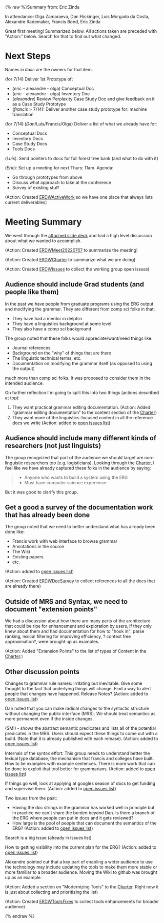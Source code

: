 {% raw %}Summary from: Eric Zinda

In attendance: Olga Zamaraeva, Dan Flickinger, Luis Morgado da Costa, Alexandre Rademaker, Francis Bond, Eric Zinda

Great first meeting! Summarized below. All actions taken are preceded with "Action:" below. Search for that to find out what changed.

# Next Steps
Names in *italic* are the owners for that item.

(for 7/14) Deliver 1st Prototype of:
- (*eric* – alexandre - olga) Conceptual Doc
- (*eric* – alexandre - olga) Inventory Doc
- (*alexandre*)  Review Perplexity Case Study Doc and give feedback on it as a Case Study Prototype
- (*francis* > 7/14): Deliver another case study prototype for: machine translation 

(for 7/14) (*Dan*/Luis/Francis/Olga) Deliver a list of what we already have for:
- Conceptual Docs
- Inventory Docs
- Case Study Docs
- Tools Docs

(*Luis*): Send pointers to docs for full forest tree bank (and what to do with it)

(*Eric*): Set up a meeting for next Thurs: 11am. Agenda:
- Go through prototypes from above
- Discuss what approach to take at the conference
- Survey of existing stuff

(Action: Created [ERDWActiveWork](https://blog.inductorsoftware.com/docsproto/missing/ERDWActiveWork) so we have one place that always lists current deliverables)

# Meeting Summary
We went through the [attached slide deck](https://github.com/delph-in/docs/files/9068049/ErgDocs2022-07-06.pptx) and had a high level discussion about what we wanted to accomplish.

(Action: Created [ERDWMeet20220707](https://blog.inductorsoftware.com/docsproto/missing/ERDWMeet20220707) to summarize the meeting)

(Action: Created [ERDWCharter](https://blog.inductorsoftware.com/docsproto/missing/ERDWCharter) to summarize what we are doing)

(Action: Created [ERDWIssues](https://blog.inductorsoftware.com/docsproto/missing/ERDWIssues) to collect the working group open issues)

## Audience should include Grad students (and people like them)
In the past we have people from graduate programs using the ERG output and modifying the grammar. They are different from comp sci folks in that:

- They have had a mentor in delphin
- They have a linguistics background at some level
- They also have a comp sci background

The group noted that these folks would appreciate/want/need things like:
- Journal references
- Background on the "why" of things that are there
- The linguistic technical terms, etc. 
- Documentation on modifying the grammar itself (as opposed to using the output)

much more than comp sci folks.  It was proposed to consider them in the intended audience.

On further reflection I'm going to split this into two things (actions described at top): 
1. They want practical grammar editing documentation. (Action: Added "grammar editing documentation" to the content section of the [Charter](https://blog.inductorsoftware.com/docsproto/missing/ERDWCharter))
2. They want more of the linguistics-focused content in all the reference docs we write (Action: added to [open issues list](https://blog.inductorsoftware.com/docsproto/missing/ERDWIssues))

## Audience should include many different kinds of researchers (not just linguists)
The group recognized that part of the audience we should target are non-linguistic researchers too (e.g. logisticians).
Looking through the [Charter](https://blog.inductorsoftware.com/docsproto/missing/ERDWCharter), I feel like we have already captured these folks in the audience by saying:
> - Anyone who wants to build a system using the ERG
> - Must have computer science experience


But it was good to clarify this group.

## Get a good a survey of the documentation work that has already been done
The group noted that we need to better understand what has already been done like:
- Francis work with web interface to browse grammar
- Annotations in the source
- The Wiki
- Existing papers 
- etc.

(Action: added to [open issues list](https://blog.inductorsoftware.com/docsproto/missing/ERDWIssues))

(Action: Created [ERDWDocSurvey](https://blog.inductorsoftware.com/docsproto/missing/ERDWDocSurvey) to collect references to all the docs that are already there)

## Outside of MRS and Syntax, we need to document "extension points"
We had a discussion about how there are many parts of the architecture that could be ripe for enhancement and exploration by users, if they only knew about them and had documentation for how to "hook in": parse ranking, lexical filtering for improving efficiency, ? context free approximation?, were brought up as examples.

(Action: Added "Extension Points" to the list of types of Content in the [Charter](https://blog.inductorsoftware.com/docsproto/missing/ERDWCharter).)

## Other discussion points
Changes to grammar rule names: irritating but inevitable. Give some thought to the fact that underlying things will change.  Find a way to alert people that changes have happened.  Release Notes? (Action: added to [open issues list](https://blog.inductorsoftware.com/docsproto/missing/ERDWIssues))

Dan noted that you can make radical changes to the syntactic structure without changing the public interface (MRS). We should treat semantics as more permanent even if the inside changes.

(SMI) - shows the abstract semantic predicates and lists all of the potential predicates in the MRS. Users should expect these things to come out with a build.  (Note that it is already published with each release).  (Action: added to [open issues list](https://blog.inductorsoftware.com/docsproto/missing/ERDWIssues))

Internals of the syntax effort: This group needs to understand better the lexical type database, the mechanism that francis and colleges have built.  How to tie examples with example sentences.  There is more work that can be done to exploit that tool better for grammarians. (Action: added to [open issues list](https://blog.inductorsoftware.com/docsproto/missing/ERDWIssues))

If things go well, look at applying at googles season of docs to get funding and supervise them.  (Action: added to [open issues list](https://blog.inductorsoftware.com/docsproto/missing/ERDWIssues))

Two issues from the past:
- Having the doc strings in the grammar has worked well in principle but in practice we can't share the burden beyond Dan.  Is there a branch of the ERG where people can put in docs and it gets reviewed?
- How large is the pool of people that can document the semantics of the ERG?
(Action: added to [open issues list](https://blog.inductorsoftware.com/docsproto/missing/ERDWIssues))

Search is a big issue (already in issues list)

How to getting visibility into the current plan for the ERG? (Action: added to [open issues list](https://blog.inductorsoftware.com/docsproto/missing/ERDWIssues))

Alexandre pointed out that a key part of enabling a wider audience to use the technology may include updating the tools to make them more stable or more familiar to a broader audience.  Moving the Wiki to github was brought up as an example.  

(Action: Added a section on "Modernizing Tools" to the [Charter](https://blog.inductorsoftware.com/docsproto/missing/ERDWCharter). Right now it is just about collecting and prioritizing the list)

(Action: Created [ERDWToolsFixes](https://blog.inductorsoftware.com/docsproto/missing/ERDWToolsFixes) to collect tools enhancements for broader audience)

<update date omitted for speed>{% endraw %}